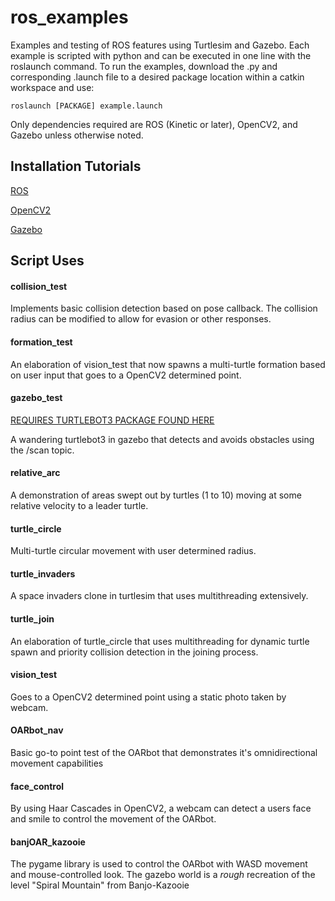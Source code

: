 # ros_examples
Examples and testing of ROS features using Turtlesim and Gazebo. Each example is scripted with python and can be executed in one line with the roslaunch command. To run the examples, download the .py and corresponding .launch file to a desired package location within a catkin workspace and use:
```
roslaunch [PACKAGE] example.launch
```

Only dependencies required are ROS (Kinetic or later), OpenCV2, and Gazebo unless otherwise noted.

## Installation Tutorials
[ROS](http://wiki.ros.org/melodic/Installation/Ubuntu)

[OpenCV2](https://docs.opencv.org/trunk/d7/d9f/tutorial_linux_install.html)

[Gazebo](http://gazebosim.org/tutorials?tut=ros_installing&cat=connect_ros#Introduction)

## Script Uses

#### collision_test
Implements basic collision detection based on pose callback. The collision radius can be modified to allow for evasion or other responses.

#### formation_test
An elaboration of vision_test that now spawns a multi-turtle formation based on user input that goes to a OpenCV2 determined point.

#### gazebo_test
[REQUIRES TURTLEBOT3 PACKAGE FOUND HERE](https://emanual.robotis.com/docs/en/platform/turtlebot3/pc_setup/)

A wandering turtlebot3 in gazebo that detects and avoids obstacles using the /scan topic.

#### relative_arc
A demonstration of areas swept out by turtles (1 to 10) moving at some relative velocity to a leader turtle.

#### turtle_circle
Multi-turtle circular movement with user determined radius.

#### turtle_invaders
A space invaders clone in turtlesim that uses multithreading extensively.

#### turtle_join
An elaboration of turtle_circle that uses multithreading for dynamic turtle spawn and priority collision detection in the joining process.

#### vision_test
Goes to a OpenCV2 determined point using a static photo taken by webcam.

#### OARbot_nav
Basic go-to point test of the OARbot that demonstrates it's omnidirectional movement capabilities

#### face_control
By using Haar Cascades in OpenCV2, a webcam can detect a users face and smile to control the movement of the OARbot.

#### banjOAR_kazooie
The pygame library is used to control the OARbot with WASD movement and mouse-controlled look. The gazebo world is a *rough* recreation of the level "Spiral Mountain" from Banjo-Kazooie


